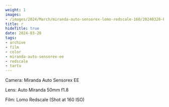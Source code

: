 ```yaml
---
weight: 1
images:
- /images/2024/March/miranda-auto-sensorex-lomo-redscale-160/20240328-Photo20_25.jpg
title: r
hideTitle: true
date: 2024-03-28
tags:
- archive
- film
- color
- miranda-auto-sensorex-ee
- redscale
- tartu
---
```


Camera: Miranda Auto Sensorex EE

Lens: Auto Miranda 50mm f1.8

Film: Lomo Redscale (Shot at 160 ISO)